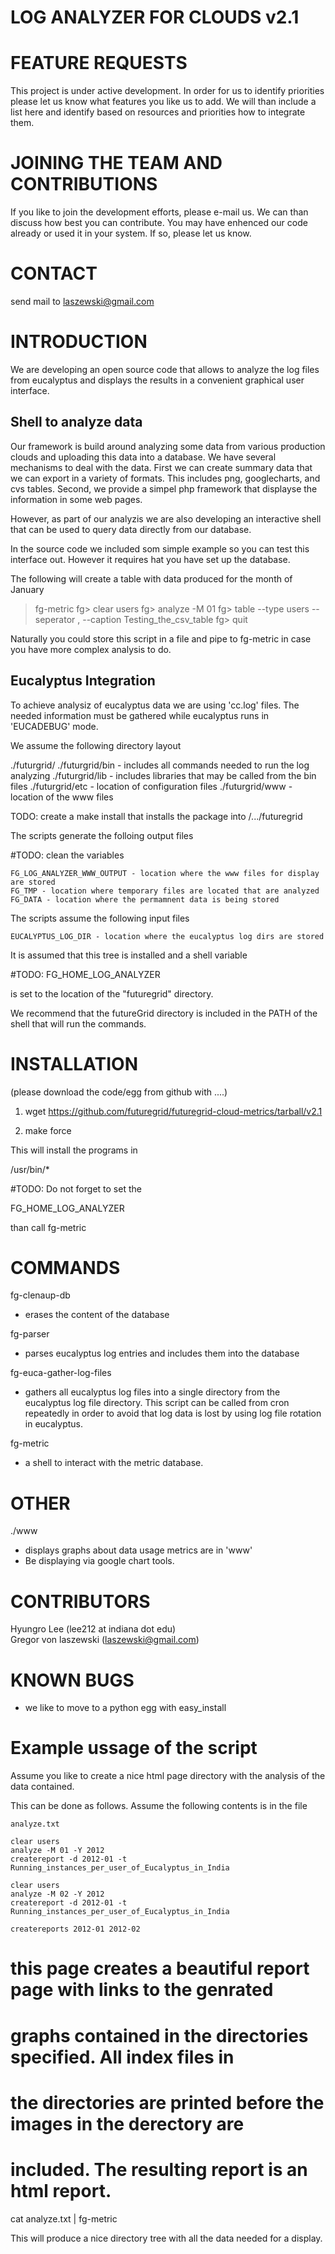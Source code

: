 LOG ANALYZER FOR CLOUDS v2.1
============================

FEATURE REQUESTS
================

This project is under active development. In order for us to identify
priorities please let us know what features you like us to add.  We
will than include a list here and identify based on resources and
priorities how to integrate them.

JOINING THE TEAM AND CONTRIBUTIONS
==================================

If you like to join the development efforts, please e-mail us. We can
than discuss how best you can contribute. You may have enhenced our
code already or used it in your system. If so, please let us know.

CONTACT
=======

send mail to laszewski@gmail.com

INTRODUCTION
============

We are developing an open source code that allows to analyze the log
files from eucalyptus and displays the results in a convenient
graphical user interface.


Shell to analyze data
---------------------

Our framework is build around analyzing some data from various
production clouds and uploading this data into a database.  We have
several mechanisms to deal with the data. First we can create summary
data that we can export in a variety of formats. This includes png,
googlecharts, and cvs tables. Second, we provide a simpel php
framework that displayse the information in some web pages.

However, as part of our analyzis we are also developing an interactive
shell that can be used to query data directly from our database.

In the source code we included som simple example so you can test this
interface out. However it requires hat you have set up the database.

The following will create a table with data produced for the month of January

> fg-metric
fg> clear users
fg> analyze -M 01
fg> table --type users --seperator ,  --caption Testing_the_csv_table
fg> quit

Naturally you could store this script in a file and pipe to fg-metric
in case you have more complex analysis to do. 


Eucalyptus Integration
----------------------

To achieve analysiz of eucalyptus data we are using 'cc.log'
files. The needed information must be gathered while eucalyptus runs
in 'EUCADEBUG' mode.

We assume the following directory layout

  ./futurgrid/
  ./futurgrid/bin - includes all commands needed to run the log analyzing
  ./futurgrid/lib - includes libraries that may be called from the bin files
  ./futurgrid/etc - location of configuration files
  ./futurgrid/www - location of the www files

TODO: create a make install that installs the package into /.../futuregrid

The scripts generate the folloing output files

#TODO: clean the variables

    FG_LOG_ANALYZER_WWW_OUTPUT - location where the www files for display are stored
    FG_TMP - location where temporary files are located that are analyzed
    FG_DATA - location where the permamnent data is being stored 

The scripts assume the following input files

    EUCALYPTUS_LOG_DIR - location where the eucalyptus log dirs are stored


It is assumed that this tree is installed and a shell variable 

#TODO:
  FG_HOME_LOG_ANALYZER  

is set to the location of the "futuregrid" directory.

We recommend that the futureGrid directory is included in the PATH of
the shell that will run the commands.

INSTALLATION
============

(please download the code/egg from github with ....)

1. wget https://github.com/futuregrid/futuregrid-cloud-metrics/tarball/v2.1

2. make force

This will install the programs in 

/usr/bin/*

#TODO:
Do not forget to set the 

  FG_HOME_LOG_ANALYZER  

than call 
fg-metric

COMMANDS
========

fg-clenaup-db

* erases the content of the database

fg-parser

* parses eucalyptus log entries and includes them into the database

fg-euca-gather-log-files 

* gathers all eucalyptus log files into a single directory from the
eucalyptus log file directory. This script can be called from cron
repeatedly in order to avoid that log data is lost by using log file
rotation in eucalyptus.

fg-metric

* a shell to interact with the metric database. 

OTHER
=====
./www

* displays graphs about data usage metrics are in 'www'
* Be displaying via google chart tools.

CONTRIBUTORS
============
Hyungro Lee (lee212 at indiana dot edu)   
Gregor von laszewski (laszewski@gmail.com)

KNOWN BUGS
==========

* we like to move to a python egg with easy_install

Example ussage of the script
============================

Assume you like to create a nice html page directory with the analysis
of the data contained.

This can be done as follows. Assume the following contents is in the file

```
analyze.txt

clear users
analyze -M 01 -Y 2012
createreport -d 2012-01 -t Running_instances_per_user_of_Eucalyptus_in_India

clear users
analyze -M 02 -Y 2012
createreport -d 2012-01 -t Running_instances_per_user_of_Eucalyptus_in_India

createreports 2012-01 2012-02
```

# this page creates a beautiful report page with links to the genrated
# graphs contained in the directories specified. All index files in
# the directories are printed before the images in the derectory are
# included. The resulting report is an html report.


cat analyze.txt | fg-metric

This will produce a nice directory tree with all the data needed for a
display.
